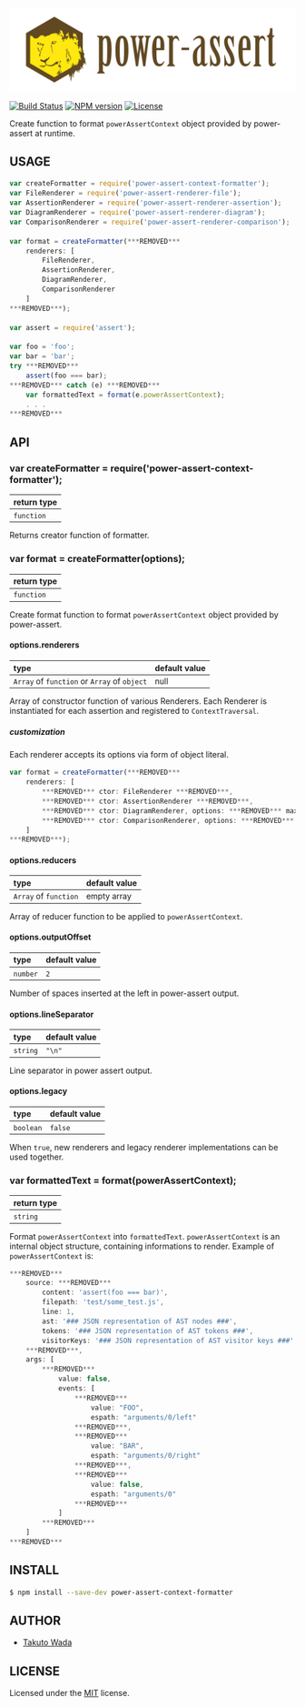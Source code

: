 [![power-assert][power-assert-banner]][power-assert-url]

[![Build Status][travis-image]][travis-url]
[![NPM version][npm-image]][npm-url]
[![License][license-image]][license-url]


Create function to format `powerAssertContext` object provided by power-assert at runtime.


USAGE
---------------------------------------

```javascript
var createFormatter = require('power-assert-context-formatter');
var FileRenderer = require('power-assert-renderer-file');
var AssertionRenderer = require('power-assert-renderer-assertion');
var DiagramRenderer = require('power-assert-renderer-diagram');
var ComparisonRenderer = require('power-assert-renderer-comparison');

var format = createFormatter(***REMOVED***
    renderers: [
        FileRenderer,
        AssertionRenderer,
        DiagramRenderer,
        ComparisonRenderer
    ]
***REMOVED***);

var assert = require('assert');

var foo = 'foo';
var bar = 'bar';
try ***REMOVED***
    assert(foo === bar);
***REMOVED*** catch (e) ***REMOVED***
    var formattedText = format(e.powerAssertContext);
    . . .
***REMOVED***
```


API
---------------------------------------

### var createFormatter = require('power-assert-context-formatter');

| return type |
|:------------|
| `function`  |

Returns creator function of formatter.


### var format = createFormatter(options);

| return type |
|:------------|
| `function`  |

Create format function to format `powerAssertContext` object provided by power-assert.


#### options.renderers

| type                                         | default value |
|:---------------------------------------------|:--------------|
| `Array` of `function` or `Array` of `object` | null          |

Array of constructor function of various Renderers.
Each Renderer is instantiated for each assertion and registered to `ContextTraversal`.

##### customization

Each renderer accepts its options via form of object literal.

```javascript
var format = createFormatter(***REMOVED***
    renderers: [
        ***REMOVED*** ctor: FileRenderer ***REMOVED***,
        ***REMOVED*** ctor: AssertionRenderer ***REMOVED***,
        ***REMOVED*** ctor: DiagramRenderer, options: ***REMOVED*** maxDepth: 2 ***REMOVED*** ***REMOVED***,
        ***REMOVED*** ctor: ComparisonRenderer, options: ***REMOVED*** lineDiffThreshold: 3 ***REMOVED*** ***REMOVED***
    ]
***REMOVED***);
```


#### options.reducers

| type                  | default value |
|:----------------------|:--------------|
| `Array` of `function` | empty array   |

Array of reducer function to be applied to `powerAssertContext`.


#### options.outputOffset

| type     | default value |
|:---------|:--------------|
| `number` | `2`           |

Number of spaces inserted at the left in power-assert output.


#### options.lineSeparator

| type     | default value |
|:---------|:--------------|
| `string` | `"\n"`        |

Line separator in power assert output.


#### options.legacy

| type      | default value |
|:----------|:--------------|
| `boolean` | `false`       |

When `true`, new renderers and legacy renderer implementations can be used together.


### var formattedText = format(powerAssertContext);

| return type |
|:------------|
| `string`  |

Format `powerAssertContext` into `formattedText`. `powerAssertContext` is an internal object structure, containing informations to render. Example of `powerAssertContext` is:

```javascript
***REMOVED***
    source: ***REMOVED***
        content: 'assert(foo === bar)',
        filepath: 'test/some_test.js',
        line: 1,
        ast: '### JSON representation of AST nodes ###',
        tokens: '### JSON representation of AST tokens ###',
        visitorKeys: '### JSON representation of AST visitor keys ###'
    ***REMOVED***,
    args: [
        ***REMOVED***
            value: false,
            events: [
                ***REMOVED***
                    value: "FOO",
                    espath: "arguments/0/left"
                ***REMOVED***,
                ***REMOVED***
                    value: "BAR",
                    espath: "arguments/0/right"
                ***REMOVED***,
                ***REMOVED***
                    value: false,
                    espath: "arguments/0"
                ***REMOVED***
            ]
        ***REMOVED***
    ]
***REMOVED***
```


INSTALL
---------------------------------------

```sh
$ npm install --save-dev power-assert-context-formatter
```


AUTHOR
---------------------------------------
* [Takuto Wada](https://github.com/twada)


LICENSE
---------------------------------------
Licensed under the [MIT](https://github.com/twada/power-assert-runtime/blob/master/LICENSE) license.


[power-assert-url]: https://github.com/power-assert-js/power-assert
[power-assert-banner]: https://raw.githubusercontent.com/power-assert-js/power-assert-js-logo/master/banner/banner-official-fullcolor.png

[travis-url]: https://travis-ci.org/twada/power-assert-runtime
[travis-image]: https://secure.travis-ci.org/twada/power-assert-runtime.svg?branch=master

[npm-url]: https://npmjs.org/package/power-assert-context-formatter
[npm-image]: https://badge.fury.io/js/power-assert-context-formatter.svg

[license-url]: https://github.com/twada/power-assert-runtime/blob/master/LICENSE
[license-image]: https://img.shields.io/badge/license-MIT-brightgreen.svg
